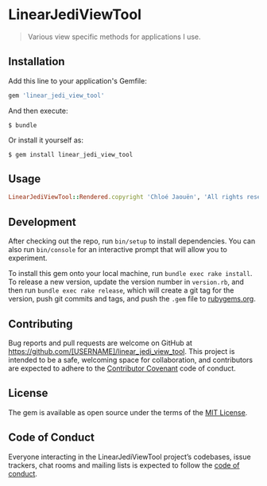 # LinearJediViewTool

> Various view specific methods for applications I use.

## Installation

Add this line to your application's Gemfile:

```ruby
gem 'linear_jedi_view_tool'
```

And then execute:

    $ bundle

Or install it yourself as:

    $ gem install linear_jedi_view_tool

## Usage

```ruby
LinearJediViewTool::Rendered.copyright 'Chloé Jaouën', 'All rights reserved'
```

## Development

After checking out the repo, run `bin/setup` to install dependencies. You can also run `bin/console` for an interactive prompt that will allow you to experiment.

To install this gem onto your local machine, run `bundle exec rake install`. To release a new version, update the version number in `version.rb`, and then run `bundle exec rake release`, which will create a git tag for the version, push git commits and tags, and push the `.gem` file to [rubygems.org](https://rubygems.org).

## Contributing

Bug reports and pull requests are welcome on GitHub at https://github.com/[USERNAME]/linear_jedi_view_tool. This project is intended to be a safe, welcoming space for collaboration, and contributors are expected to adhere to the [Contributor Covenant](http://contributor-covenant.org) code of conduct.

## License

The gem is available as open source under the terms of the [MIT License](https://opensource.org/licenses/MIT).

## Code of Conduct

Everyone interacting in the LinearJediViewTool project’s codebases, issue trackers, chat rooms and mailing lists is expected to follow the [code of conduct](https://github.com/[USERNAME]/linear_jedi_view_tool/blob/master/CODE_OF_CONDUCT.md).
